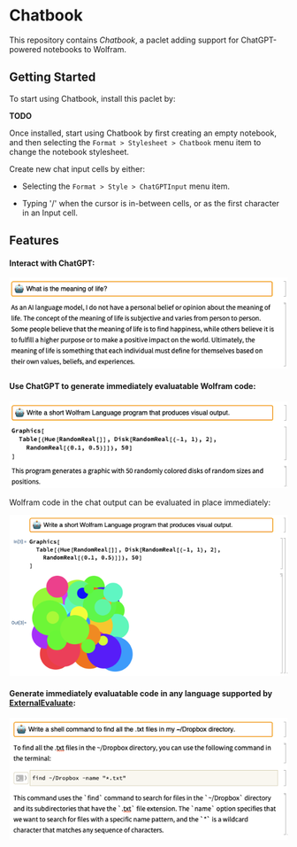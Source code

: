 # Chatbook

This repository contains *Chatbook*, a paclet adding support for ChatGPT-powered
notebooks to Wolfram.

## Getting Started

To start using Chatbook, install this paclet by:

**TODO**

Once installed, start using Chatbook by first creating an empty notebook,
and then selecting the `Format > Stylesheet > Chatbook` menu item to change
the notebook stylesheet.

Create new chat input cells by either:

* Selecting the `Format > Style > ChatGPTInput` menu item.

* Typing '/' when the cursor is in-between cells, or as the first character in
  an Input cell.

## Features

#### Interact with ChatGPT:

![Example of text cell in chat output](./docs/images/example-of-text-output.png)

#### Use ChatGPT to generate immediately evaluatable Wolfram code:

![Example of Input cell in chat output](./docs/images/example-of-wolfram-output.png)

Wolfram code in the chat output can be evaluated in place immediately:

![Example of evaluation of Input cell from chat output](./docs/images/example-of-wolfram-output-evaluated.png)

#### Generate immediately evaluatable code in any language supported by [ExternalEvaluate]:

![Example of ExternalEvaluate cell in chat output](./docs/images/example-of-external-evaluate.png)

[ExternalEvaluate]: https://reference.wolfram.com/language/ref/ExternalEvaluate


